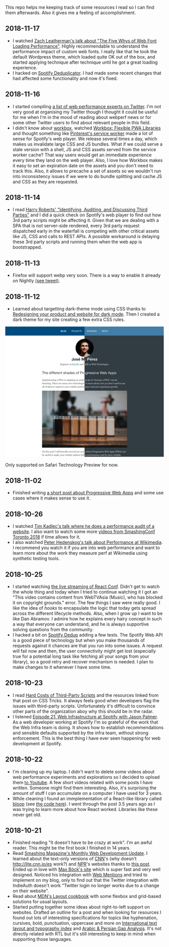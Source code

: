 This repo helps me keeping track of some resources I read so I can find them afterwards. Also it gives me a feeling of accomplishment.

## 2018-11-17
- I watched [Zach Leatherman's talk about "The Five Whys of Web Font Loading Performance"](https://www.youtube.com/watch?v=FbguhX3n3Uc). Highly recommendable to understand the performance impact of custom web fonts. I really like that he took the default Wordpress theme, which loaded quite OK out of the box, and started applying technique after technique until he got a great loading experience.
- I hacked on [Spotify Deduplicator](https://github.com/JMPerez/spotify-dedup). I had made some recent changes that had affected some functionality and now it's fixed.

## 2018-11-16
- I started compiling [a list of web performance experts on Twitter](https://twitter.com/jmperezperez/lists/web-perf). I'm not very good at organising my Twitter though I thought it could be useful for me when I'm in the mood of reading about webperf news or for some other Twitter users to find about relevant people in this field.
- I didn't know about [workbox](https://github.com/GoogleChrome/workbox), watched [Workbox: Flexible PWA Libraries](https://www.youtube.com/watch?v=DtuJ55tmjps) and thought something like [Pinterest's service worker](https://www.pinterest.com/sw.js) made a lot of sense for Spotify's web player. We release several times a day, which makes us invalidate large CSS and JS bundles. What if we could serve a stale version with a shell, JS and CSS assets served from the service worker cache? That way users would get an immediate experience every time they land on the web player. Also, I love how Workbox makes it easy to set an expiration date on the assets and you don't need to track this. Also, it allows to precache a set of assets so we wouldn't run into inconsistency issues if we were to do bundle splitting and cache JS and CSS as they are requested.

## 2018-11-14
- I read [Harry Roberts' "Identifying, Auditing, and Discussing Third Parties"](https://csswizardry.com/2018/05/identifying-auditing-discussing-third-parties/) and I did a quick check on Spotify's web player to find out how 3rd party scripts might be affecting it. Given that we are dealing with a SPA that is not server-side rendered, every 3rd party request dispatched early in the waterfall is competing with other critical assets like JS, CSS and calls to REST APIs. A possible workaround is delaying these 3rd party scripts and running them when the web app is bootstrapped.

## 2018-11-13
- Firefox will support webp very soon. There is a way to enable it already on Nightly [(see tweet)](https://twitter.com/jmperezperez/status/1062336015996780545).

## 2018-11-12
- Learned about targetting dark-theme mode using CSS thanks to [Redesigning your product and website for dark mode](https://stuffandnonsense.co.uk/blog/redesigning-your-product-and-website-for-dark-mode). Then I created a dark theme for my site creating a few extra CSS rules.

![Light and Dark modes](https://raw.githubusercontent.com/jmperez/til/master/light-dark.jpg)

Only supported on Safari Technology Preview for now.

## 2018-11-02
- Finished writing [a short post about Progressive Web Apps](https://jmperezperez.com/shades-of-pwa/) and some use cases where it makes sense to use it.

## 2018-10-26
- I watched [Tim Kadlec's talk where he does a performance audit of a website](https://www.smashingmagazine.com/2018/10/smashingconf-toronto-a11y-performance-audits/). I also want to watch some more [videos from SmashingConf Toronto 2018](https://vimeo.com/album/5451191) if time allows for it.
- I also watched [Peter Hedenskog's talk about Performance at Wikimedia](https://www.youtube.com/watch?v=8zjA8nZXCj4). I recommend you watch it if you are into web performance and want to learn more about the work they measure perf at Wikimedia using synthetic testing tools.

## 2018-10-25
- I started watching [the live streaming of React Conf](https://www.youtube.com/watch?v=kz3nVya45uQ). Didn't get to watch the whole thing and today when I tried to continue watching it I got an "This video contains content from WebTVAsia (Music), who has blocked it on copyright grounds." error. The few things I saw were really good. I like the idea of _hooks_ to encapsulate the logic that today gets spread across the different lifecycle methods. Also, when I grow up I want to be like Dan Abramov. I admire how he explains every hairy concept in such a way that everyone can understand, and he is always supportive solving questions from the community.
- I hacked a bit on [Spotify Dedup](https://github.com/JMPerez/spotify-dedup) adding a few tests. The Spotify Web API is a good piece of technology but when you make thousands of requests against it chances are that you run into some issues. A request will fail now and then, the user connectivity might get lost (especially true for a potential long task like fetching all your songs from your library), so a good retry and recover mechanism is needed. I plan to make changes to it whenever I have some time.

## 2018-10-23
- I read [Hard Costs of Third-Party Scripts](https://css-tricks.com/hard-costs-of-third-party-scripts/) and the resources linked from that post on CSS Tricks. It always feels good when developers flag the issues with third-party scripts. Unfortunately it's difficult to convince other parts of the organization aboy why this should be in the radar.
- I listened [Episode 21: Web Infrastructure at Spotify with Jason Palmer](https://www.sitepen.com/blog/2018/10/19/episode-21-web-infrastructure-at-spotify-with-jason-palmer/). As a web developer working at Spotify I'm so grateful of the work that the Web Infra team is doing. It shows how to establish recommendations and sensible defaults supported by the infra team, without strong enforcement. This is the best thing I have ever seen happening for web development at Spotify. 

## 2018-10-22

- I'm cleaning up my laptop. I didn't want to delete some videos about web performance experiments and explorations so I decided to upload them [to Youtube](https://www.youtube.com/channel/UCWOAK2KnodBRd8LYnUNW35g). A few short videos related with some posts I have written. Someone might find them interesting. Also, it's surprising the amount of stuff I can accumulate on a computer I have used for 3 years.
- While cleaning I found an immplementation of a React-like library called [bloop](https://jlongster.com/Removing-User-Interface-Complexity,-or-Why-React-is-Awesome) (see [the code here](https://gist.github.com/jlongster/11192270)). I went through the post 3.5 years ago as I was trying to learn more about how React worked. Libraries like these never get old.

## 2018-10-21

- Finished reading "It doesn't have to be crazy at work". I'm an awful reader. This might be the first book I finished in 14 years.
- Read [Smashing Magazine's Monthly Web Development Update](https://www.smashingmagazine.com/2018/10/monthly-web-development-update-10-2018/). I learned about the text-only versions of [CNN](http://lite.cnn.io/en)'s (why doesn't http://lite.cnn.io/es work?) and [NPR](https://text.npr.org/)'s websites thanks to [this post](https://mxb.at/blog/hurricane-web/). Ended up in love with [Max Böck's site](https://mxb.at/) which is super fast and very well designed. Noticed his integration with [Web Mentions](https://webmention.io/) and tried to implement on my blog, only to find out that the Twitter integration with IndieAuth doesn't work "Twitter login no longer works due to a change on their website".
- Read about [MDN's Layout cookbook](https://developer.mozilla.org/docs/Web/CSS/Layout_cookbook) with some flexbox and grid-based solutions for usual layouts.
- Started putting together some ideas about right-to-left support on websites. Drafted an outline for a post and when looking for resources I found out lots of interesting specifications for topics like hyphenation, cursives, bold, punctuation, uppercase and more on [International text layout and typography index](https://w3c.github.io/typography/index) and [Arabic & Persian Gap Analysis](https://w3c.github.io/alreq/gap-analysis/). It's not directly related with RTL but it's still interesting to keep in mind when supporting those languages.
